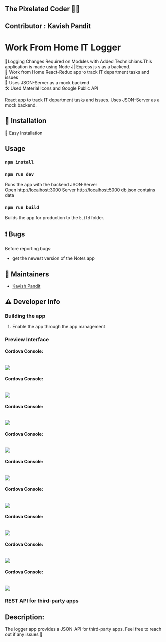 
## The Pixelated Coder  :man_technologist:

## Contributor : Kavish Pandit 

# Work From Home IT Logger
:ticket:Logging Changes Required on Modules with Added Technichians.This application is made using Node J| Express js s as a backend.<br>
:ticket: Work from Home React-Redux app to track IT department tasks and issues<br>
:ticket: Uses JSON-Server as a mock backend<br>
:hammer_and_wrench: Used Material Icons and Google Public API

<!-- The following paragraph should be kept synchronized with the description in appinfo/info.xml -->
React app to track IT department tasks and issues. 
Uses JSON-Server as a mock backend.





## :rocket: Installation
:beginner: Easy Installation<br>

## Usage

### `npm install`

### `npm run dev`

Runs the app with the backend JSON-Server<br>
Open [http://localhost:3000](http://localhost:3000)
Server [http://localhost:5000](http://localhost:5000)
db.json contains data

### `npm run build`

Builds the app for production to the `build` folder.<br>

## :exclamation: Bugs
Before reporting bugs:

* get the newest version of the Notes app



## :busts_in_silhouette: Maintainers
- [Kavish Pandit](https://github.com/beastgetsssavvy13)


## :warning: Developer Info

### Building the app
1. Enable the app through the app management 

### Preview Interface

<h4>Cordova Console:</h4>
<br>
<img src="https://github.com/beastgetssavvy13/wfh-it-logger-app/blob/master/images/1.JPG"/>
<br>
<h4>Cordova Console:</h4>
<br>
<img src="https://github.com/beastgetssavvy13/wfh-it-logger-app/blob/master/images/2.JPG"/>
<br>
<h4>Cordova Console:</h4>
<br>
<img src="https://github.com/beastgetssavvy13/wfh-it-logger-app/blob/master/images/3.JPG"/>
<br>
<h4>Cordova Console:</h4>
<br>
<img src="https://github.com/beastgetssavvy13/wfh-it-logger-app/blob/master/images/4.JPG"/>
<br>
<h4>Cordova Console:</h4>
<br>
<img src="https://github.com/beastgetssavvy13/wfh-it-logger-app/blob/master/images/5.JPG"/>
<br>
<h4>Cordova Console:</h4>
<br>
<img src="https://github.com/beastgetssavvy13/wfh-it-logger-app/blob/master/images/6.JPG"/>
<br>
<h4>Cordova Console:</h4>
<br>
<img src="https://github.com/beastgetssavvy13/wfh-it-logger-app/blob/master/images/7.JPG"/>
<br>
<h4>Cordova Console:</h4>
<br>
<img src="https://github.com/beastgetssavvy13/wfh-it-logger-app/blob/master/images/8.JPG"/>
<br>
<h4>Cordova Console:</h4>
<br>
<img src="https://github.com/beastgetssavvy13/wfh-it-logger-app/blob/master/images/9.JPG"/>
</br>

### REST API for third-party apps
## Description: 
The logger app provides a JSON-API for third-party apps. Feel free to reach out if any issues :raised_hands:

